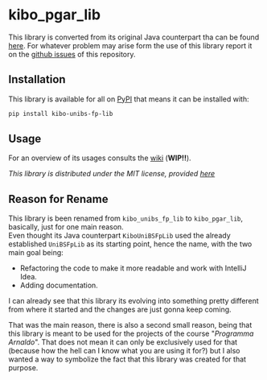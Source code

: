 # kibo_pgar_lib

This library is converted from its original Java counterpart tha can be found [here](https://github.com/AlessandroMuscio/KiboUniBSFpLib). For whatever problem may arise form the use of this library report it on the [github issues](https://github.com/AlessandroMuscio/kibo_unibs_fp_lib/issues) of this repository.

## Installation

This library is available for all on [PyPI](https://pypi.org) that means it can be installed with:

```bash
pip install kibo-unibs-fp-lib
```

## Usage

For an overview of its usages consults the [wiki](https://github.com/AlessandroMuscio/kibo_unibs_fp_lib/wiki) (**WIP!!**).

*This library is distributed under the MIT license, provided [here](LICENSE.txt)*

## Reason for Rename

This library is been renamed from `kibo_unibs_fp_lib` to `kibo_pgar_lib`, basically, just for one main reason. \
Even thought its Java counterpart `KiboUniBSFpLib` used the already established `UniBSFpLib` as its starting point, hence the name, with the two main goal being:

- Refactoring the code to make it more readable and work with IntelliJ Idea.
- Adding documentation.

I can already see that this library its evolving into something pretty different from where it started and the changes are just gonna keep coming.

That was the main reason, there is also a second small reason, being that this library is meant to be used for the projects of the course "*Programma Arnaldo*". That does not mean it can only be exclusively used for that (because how the hell can I know what you are using it for?) but I also wanted a way to symbolize the fact that this library was created for that purpose.

